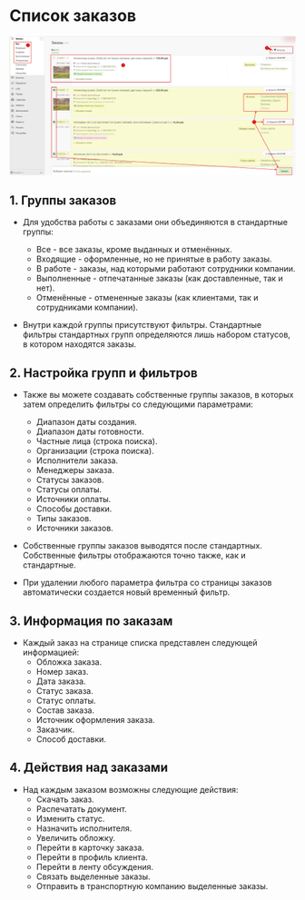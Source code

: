 # Список заказов

![](../_media/order/order11.png ':size=70%')

## 1. Группы заказов
* Для удобства работы с заказами они объединяются в стандартные группы:
    + Все - все заказы, кроме выданных и отменённых.
    + Входящие - оформленные, но не принятые в работу заказы.
    + В работе - заказы, над которыми работают сотрудники компании.
    + Выполненные - отпечатанные заказы (как доставленные, так и нет).
    + Отменённые - отмененные заказы (как клиентами, так и сотрудниками компании).

* Внутри каждой группы присутствуют фильтры. Стандартные фильтры стандартных групп определяются лишь набором статусов, в котором находятся заказы.

## 2. Настройка групп и фильтров
* Также вы можете создавать собственные группы заказов, в которых затем определить фильтры со следующими параметрами:
    + Диапазон даты создания.
    + Диапазон даты готовности.
    + Частные лица (строка поиска).
    + Организации (строка поиска).
    + Исполнители заказа.
    + Менеджеры заказа.
    + Статусы заказов.
    + Статусы оплаты.
    + Источники оплаты.
    + Способы доставки.
    + Типы заказов.
    + Источники заказов.

* Собственные группы заказов выводятся после стандартных. Собственные фильтры отображаются точно также, как и стандартные.
* При удалении любого параметра фильтра со страницы заказов автоматически создается новый временный фильтр.

## 3. Информация по заказам
* Каждый заказ на странице списка представлен следующей информацией:
    + Обложка заказа.
    + Номер заказ.
    + Дата заказа.
    + Статус заказа.
    + Статус оплаты.
    + Состав заказа.
    + Источник оформления заказа.
    + Заказчик.
    + Способ доставки.

## 4. Действия над заказами
* Над каждым заказом возможны следующие действия:
    + Скачать заказ.
    + Распечатать документ.
    + Изменить статус.
    + Назначить исполнителя.
    + Увеличить обложку.
    + Перейти в карточку заказа.
    + Перейти в профиль клиента.
    + Перейти в ленту обсуждения.
    + Связать выделенные заказы.
    + Отправить в транспортную компанию выделенные заказы.
